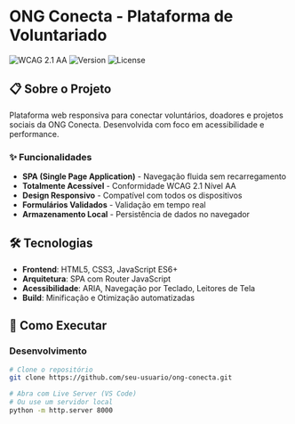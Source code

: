 # ONG Conecta - Plataforma de Voluntariado

![WCAG 2.1 AA](https://img.shields.io/badge/WCAG-2.1_AA-green)
![Version](https://img.shields.io/badge/version-1.0.0-blue)
![License](https://img.shields.io/badge/license-MIT-lightgrey)

## 📋 Sobre o Projeto

Plataforma web responsiva para conectar voluntários, doadores e projetos sociais da ONG Conecta. Desenvolvida com foco em acessibilidade e performance.

### ✨ Funcionalidades

- **SPA (Single Page Application)** - Navegação fluida sem recarregamento
- **Totalmente Acessível** - Conformidade WCAG 2.1 Nível AA
- **Design Responsivo** - Compatível com todos os dispositivos
- **Formulários Validados** - Validação em tempo real
- **Armazenamento Local** - Persistência de dados no navegador

## 🛠 Tecnologias

- **Frontend**: HTML5, CSS3, JavaScript ES6+
- **Arquitetura**: SPA com Router JavaScript
- **Acessibilidade**: ARIA, Navegação por Teclado, Leitores de Tela
- **Build**: Minificação e Otimização automatizadas

## 🚀 Como Executar

### Desenvolvimento

```bash
# Clone o repositório
git clone https://github.com/seu-usuario/ong-conecta.git

# Abra com Live Server (VS Code)
# Ou use um servidor local
python -m http.server 8000
```
